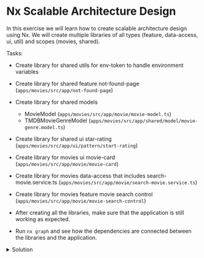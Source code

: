 # Nx Scalable Architecture Design

In this exercise we will learn how to create scalable architecture design using Nx. We will create multiple libraries of all types (feature, data-access, ui, util) and scopes (movies, shared).

Tasks:

- Create library for shared utils for env-token to handle environment variables
- Create library for shared feature not-found-page (`apps/movies/src/app/not-found-page`)

- Create library for shared models 
  - MovieModel (`apps/movies/src/app/movie/movie-model.ts`)
  - TMDBMovieGenreModel (`apps/movies/src/app/shared/model/movie-genre.model.ts`)
- Create library for shared ui star-rating (`apps/movies/src/app/ui/pattern/start-rating`)
- Create library for movies ui movie-card (`apps/movies/src/app/movie/movie-card`)
- Create library for movies data-access that includes search-movie.service.ts (`apps/movies/src/app/movie/search-movie.service.ts`)
- Create library for movies feature movie search control (`apps/movies/src/app/movie/movie-search-control`)

- After creating all the libraries, make sure that the application is still working as expected.
- Run `nx graph` and see how the dependencies are connected between the libraries and the application.


<details>
  <summary>Solution</summary>

### Create library for shared utils for env-token to handle environment variables

```bash
npx nx generate @nrwl/angular:lib --name=util-env-token --directory=libs/shared --no-interactive
```

- Remove the component and spec file that was generated by default

```bash
rm -rf libs/shared/util-env-token/src/lib/shared-util-env-token
```

- Move the `env-token.ts` file from `apps/movies/src/app/shared/util` to `libs/shared/util-env-token/src/lib`. 
- Export the `env-token.ts` file from `index.ts`.
- Replace all broken imports with the new path `@ws-nx-enschede-81223/shared/util-env-token`.

### Create library for shared feature not-found-page

```bash
npx nx generate @nx/angular:library --name=feature-not-found-page --directory=libs/shared --no-interactive
```

- Remove the component and spec file that was generated by default

```bash
rm -rf libs/shared/feature-not-found-page/src/lib/shared-feature-not-found-page
```

- Move the `not-found-page` folder from `apps/movies/src/app` to `libs/shared/feature-not-found-page/src/lib`.
- Export the `not-found-page` folder from `index.ts`.
- Replace all broken imports with the new path `@ws-nx-enschede-81223/shared/feature-not-found-page`.

### Create library for shared models

```bash
npx nx generate @nx/angular:library --name=models --directory=libs/shared --no-interactive
```

- Remove the component and spec file that was generated by default

```bash
rm -rf libs/shared/models/src/lib/shared-models
```

- Move the `movie-model.ts` (`apps/movies/src/app/movie/movie-model.ts`) and `movie-genre.model.ts` (`apps/movies/src/app/shared/model/movie-genre.model.ts`) files  to `libs/shared/models/src/lib`.
- Export the `movie-model.ts` and `movie-genre.model.ts` files from `index.ts`.
- Replace all broken imports with the new path `@ws-nx-enschede-81223/shared/models`.

### Create library for shared ui star-rating

```bash
npx nx generate @nx/angular:library --name=ui-star-rating --directory=libs/shared --no-interactive
```

- Remove the component and spec file that was generated by default

```bash
rm -rf libs/shared/ui-star-rating/src/lib/shared-ui-star-rating
```

- Move the `star-rating` folder from `apps/movies/src/app/ui/pattern` to `libs/shared/ui-star-rating/src/lib`.
- Export the `star-rating` folder from `index.ts`.
- Replace all broken imports with the new path `@ws-nx-enschede-81223/shared/ui-star-rating`.

### Create library for movies ui movie-card

```bash
npx nx generate @nx/angular:library --name=ui-movie-card --directory=libs/movies --no-interactive
```

- Remove the component and spec file that was generated by default

```bash
rm -rf libs/movies/ui-movie-card/src/lib/movies-ui-movie-card
```

- Move the `movie-card` folder from `apps/movies/src/app/movie` to `libs/movies/ui-movie-card/src/lib`.
- Export the `movie-card` folder from `index.ts`.
- Replace all broken imports with the new path `@ws-nx-enschede-81223/movies/ui-movie-card`.

### Create library for movies data-access that includes search-movie.service.ts

```bash
npx nx generate @nx/angular:library --name=data-access-movies --directory=libs/movies --no-interactive
```

- Remove the component and spec file that was generated by default

```bash
rm -rf libs/movies/data-access-movies/src/lib/movies-data-access-movies
```

- Move the `search-movie.service.ts` file from `apps/movies/src/app/movie` to `libs/movies/data-access-movies/src/lib`.
- Export the `search-movie.service.ts` file from `index.ts`.
- Replace all broken imports with the new path `@ws-nx-enschede-81223/movies/data-access-movies`.

### Create library for movies feature movie search control

```bash
npx nx generate @nx/angular:library --name=feature-movie-search-control --directory=libs/movies --no-interactive
```

- Remove the component and spec file that was generated by default

```bash
rm -rf libs/movies/feature-movie-search-control/src/lib/movies-feature-movie-search-control
```

- Move the `movie-search-control` folder from `apps/movies/src/app/movie` to `libs/movies/feature-movie-search-control/src/lib`.
- Export the `movie-search-control` folder from `index.ts`.
- Replace all broken imports with the new path `@ws-nx-enschede-81223/movies/feature-movie-search-control`.

</details>
